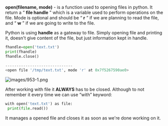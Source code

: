 


  
**open(filename, mode)** - is a function used to opening files in python. It return a “ **file handle** ” which is a variable used to perform operations on the file. Mode is optional and should be “ **r** ” if we are planning to read the file, and “ **w** ” if we are going to write to the file.  
  
Python is using **handle** as a gateway to file. Simply opening file and printing it, doesn't give content of the file, but just information kept in handle.  
  

```python
fhandle=open('text.txt')  
print(fhandle)  
fhandle.close()  
  
------------------------------  
<open file '/tmp/text.txt', mode 'r' at 0x7f5267590ae0>
```
  
  
![images/953-1.png](images/953-1.png)  
  
After working with file it **ALWAYS** has to be closed. Although to not remember it every time we can use “with” keyword:  
  

```python
with open('text.txt') as file:  
 print(file.read())
```
  
  
It manages a opened file and closes it as soon as we're done working on it.  
  
  
  
  
